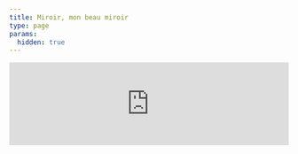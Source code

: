 ```yaml
---
title: Miroir, mon beau miroir
type: page
params:
  hidden: true
---
```


<iframe id="iframe_assoconnect" src="https://ac.musik-europa-breizh.fr/collect/description/411504-q-miroir-mon-beau-miroir-lomener?iframe=1" width="100%" style="overflow: hidden; border: 0; max-height: none;" scrolling="no" onload="window.location.href='#iframe_assoconnect'"></iframe><script>window.addEventListener("message", function(event) {if(event.data.action === "iframe.height" && event.origin === "https://ac.musik-europa-breizh.fr"){document.getElementById("iframe_assoconnect").height = event.data.height;}});</script><style>#iframe_assoconnect{border: 0}</style>
